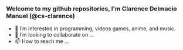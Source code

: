 ### Welcome to my github repositories, I'm Clarence Delmacio Manuel (@cs-clarence)
- 👀 I’m interested in programming, videos games, anime, and music.
- 💞️ I’m looking to collaborate on ...
- 📫 How to reach me ...

<!---
cs-clarence/cs-clarence is a ✨ special ✨ repository because its `README.md` (this file) appears on your GitHub profile.
You can click the Preview link to take a look at your changes.
--->
